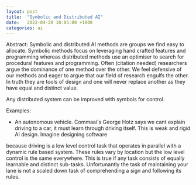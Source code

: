 ```yaml
---
layout: post
title:  "Symbolic and Distributed AI"
date:   2022-04-20 10:05:00 +1000
categories: ai
---
```


Abstract: Symbolic and distributed AI methods are groups we find easy to allocate. Symbolic methods focus on leveraging hand crafted features and programming whereas distributed methods use an optimiser to search for procedural features and programming. Often (citation needed) researchers argue the dominance of one method over the other. We feel defensive of our methods and eager to argue that our field of research engulfs the other. In truth they are tools of design and one will never replace another as they have equal and distinct value.

Any distributed system can be improved with symbols for control.

Examples:
* An autonomous vehicle. Commaai's George Hotz says we cant explain driving to a car, it must learn through driving itself. This is weak and rigid AI design. Imagine designing software 

because driving is a low level control task that operates in parallel with a dynamic rule based system. These rules vary by location but the low level control is the same everywhere.  This is true if any task consists of equally learnable and distinct sub-tasks. Unfortunantly the task of maintaining your lane is not a scaled down task of comprehending a sign and following its rules. 